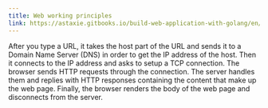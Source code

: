 ```yaml
---
title: Web working principles
link: https://astaxie.gitbooks.io/build-web-application-with-golang/en/03.1.html
---
```


After you type a URL, it takes the host part of the URL and sends it to a Domain Name Server (DNS) in order to get the IP address of the host.
Then it connects to the IP address and asks to setup a TCP connection.
The browser sends HTTP requests through the connection.
The server handles them and replies with HTTP responses containing the content that make up the web page. Finally, the browser renders the body of the web page and disconnects from the server.